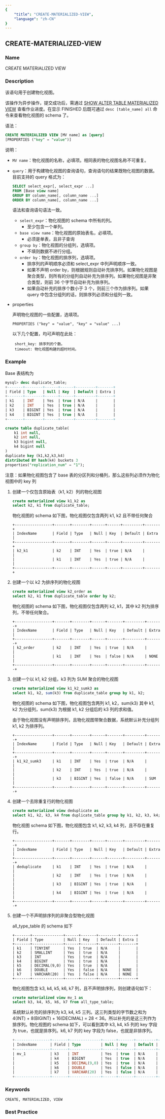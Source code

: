 ```yaml
---
{
    "title": "CREATE-MATERIALIZED-VIEW",
    "language": "zh-CN"
}
---
```


<!--
Licensed to the Apache Software Foundation (ASF) under one
or more contributor license agreements.  See the NOTICE file
distributed with this work for additional information
regarding copyright ownership.  The ASF licenses this file
to you under the Apache License, Version 2.0 (the
"License"); you may not use this file except in compliance
with the License.  You may obtain a copy of the License at

  http://www.apache.org/licenses/LICENSE-2.0

Unless required by applicable law or agreed to in writing,
software distributed under the License is distributed on an
"AS IS" BASIS, WITHOUT WARRANTIES OR CONDITIONS OF ANY
KIND, either express or implied.  See the License for the
specific language governing permissions and limitations
under the License.
-->

## CREATE-MATERIALIZED-VIEW

### Name

CREATE MATERIALIZED VIEW

### Description

该语句用于创建物化视图。

该操作为异步操作，提交成功后，需通过 [SHOW ALTER TABLE MATERIALIZED VIEW](../table/SHOW-ALTER-TABLE-MATERIALIZED-VIEW.md) 查看作业进度。在显示 FINISHED 后既可通过 `desc [table_name] all` 命令来查看物化视图的 schema 了。

语法：

```sql
CREATE MATERIALIZED VIEW [MV name] as [query]
[PROPERTIES ("key" = "value")]
```

说明：

- `MV name`：物化视图的名称，必填项。相同表的物化视图名称不可重复。

- `query`：用于构建物化视图的查询语句，查询语句的结果既物化视图的数据。目前支持的 query 格式为：

  ```sql
  SELECT select_expr[, select_expr ...]
  FROM [Base view name]
  GROUP BY column_name[, column_name ...]
  ORDER BY column_name[, column_name ...]
  ```

  语法和查询语句语法一致。

  - `select_expr`：物化视图的 schema 中所有的列。  
    - 至少包含一个单列。 
  - `base view name`：物化视图的原始表名，必填项。  
    - 必须是单表，且非子查询
  - `group by`：物化视图的分组列，选填项。 
    - 不填则数据不进行分组。
  - `order by`：物化视图的排序列，选填项。  
    - 排序列的声明顺序必须和 select_expr 中列声明顺序一致。  
    - 如果不声明 order by，则根据规则自动补充排序列。如果物化视图是聚合类型，则所有的分组列自动补充为排序列。如果物化视图是非聚合类型，则前 36 个字节自动补充为排序列。
    - 如果自动补充的排序个数小于 3 个，则前三个作为排序列。如果 query 中包含分组列的话，则排序列必须和分组列一致。

- properties

  声明物化视图的一些配置，选填项。

  ```text
  PROPERTIES ("key" = "value", "key" = "value" ...)
  ```

  以下几个配置，均可声明在此处：

  ```text
   short_key: 排序列的个数。
   timeout: 物化视图构建的超时时间。
  ```

### Example

Base 表结构为

```sql
mysql> desc duplicate_table;
+-------+--------+------+------+---------+-------+
| Field | Type   | Null | Key  | Default | Extra |
+-------+--------+------+------+---------+-------+
| k1    | INT    | Yes  | true | N/A     |       |
| k2    | INT    | Yes  | true | N/A     |       |
| k3    | BIGINT | Yes  | true | N/A     |       |
| k4    | BIGINT | Yes  | true | N/A     |       |
+-------+--------+------+------+---------+-------+
```
```sql
create table duplicate_table(
	k1 int null,
	k2 int null,
	k3 bigint null,
	k4 bigint null
)
duplicate key (k1,k2,k3,k4)
distributed BY hash(k4) buckets 3
properties("replication_num" = "1");
```
注意：如果物化视图包含了 base 表的分区列和分桶列，那么这些列必须作为物化视图中的 key 列

1. 创建一个仅包含原始表（k1, k2）列的物化视图

   ```sql
   create materialized view k1_k2 as
   select k2, k1 from duplicate_table;
   ```

   物化视图的 schema 如下图，物化视图仅包含两列 k1, k2 且不带任何聚合

   ```text
   +-----------------+-------+--------+------+------+---------+-------+
   | IndexName       | Field | Type   | Null | Key  | Default | Extra |
   +-----------------+-------+--------+------+------+---------+-------+
   | k2_k1           | k2    | INT    | Yes  | true | N/A     |       |
   |                 | k1    | INT    | Yes  | true | N/A     |       |
   +-----------------+-------+--------+------+------+---------+-------+
   ```

2. 创建一个以 k2 为排序列的物化视图

   ```sql
   create materialized view k2_order as
   select k2, k1 from duplicate_table order by k2;
   ```

   物化视图的 schema 如下图，物化视图仅包含两列 k2, k1，其中 k2 列为排序列，不带任何聚合。

   ```text
   +-----------------+-------+--------+------+-------+---------+-------+
   | IndexName       | Field | Type   | Null | Key   | Default | Extra |
   +-----------------+-------+--------+------+-------+---------+-------+
   | k2_order        | k2    | INT    | Yes  | true  | N/A     |       |
   |                 | k1    | INT    | Yes  | false | N/A     | NONE  |
   +-----------------+-------+--------+------+-------+---------+-------+
   ```

3. 创建一个以 k1, k2 分组，k3 列为 SUM 聚合的物化视图

   ```sql
   create materialized view k1_k2_sumk3 as
   select k1, k2, sum(k3) from duplicate_table group by k1, k2;
   ```

   物化视图的 schema 如下图，物化视图包含两列 k1, k2，sum(k3) 其中 k1, k2 为分组列，sum(k3) 为根据 k1, k2 分组后的 k3 列的求和值。

   由于物化视图没有声明排序列，且物化视图带聚合数据，系统默认补充分组列 k1, k2 为排序列。

   ```text
   +-----------------+-------+--------+------+-------+---------+-------+
   | IndexName       | Field | Type   | Null | Key   | Default | Extra |
   +-----------------+-------+--------+------+-------+---------+-------+
   | k1_k2_sumk3     | k1    | INT    | Yes  | true  | N/A     |       |
   |                 | k2    | INT    | Yes  | true  | N/A     |       |
   |                 | k3    | BIGINT | Yes  | false | N/A     | SUM   |
   +-----------------+-------+--------+------+-------+---------+-------+
   ```

4. 创建一个去除重复行的物化视图

   ```sql
   create materialized view deduplicate as
   select k1, k2, k3, k4 from duplicate_table group by k1, k2, k3, k4;
   ```

   物化视图 schema 如下图，物化视图包含 k1, k2, k3, k4 列，且不存在重复行。

   ```text
   +-----------------+-------+--------+------+-------+---------+-------+
   | IndexName       | Field | Type   | Null | Key   | Default | Extra |
   +-----------------+-------+--------+------+-------+---------+-------+
   | deduplicate     | k1    | INT    | Yes  | true  | N/A     |       |
   |                 | k2    | INT    | Yes  | true  | N/A     |       |
   |                 | k3    | BIGINT | Yes  | true  | N/A     |       |
   |                 | k4    | BIGINT | Yes  | true  | N/A     |       |
   +-----------------+-------+--------+------+-------+---------+-------+
   ```

5. 创建一个不声明排序列的非聚合型物化视图

   all_type_table 的 schema 如下

   ```
   +-------+--------------+------+-------+---------+-------+
   | Field | Type         | Null | Key   | Default | Extra |
   +-------+--------------+------+-------+---------+-------+
   | k1    | TINYINT      | Yes  | true  | N/A     |       |
   | k2    | SMALLINT     | Yes  | true  | N/A     |       |
   | k3    | INT          | Yes  | true  | N/A     |       |
   | k4    | BIGINT       | Yes  | true  | N/A     |       |
   | k5    | DECIMAL(9,0) | Yes  | true  | N/A     |       |
   | k6    | DOUBLE       | Yes  | false | N/A     | NONE  |
   | k7    | VARCHAR(20)  | Yes  | false | N/A     | NONE  |
   +-------+--------------+------+-------+---------+-------+
   ```

   物化视图包含 k3, k4, k5, k6, k7 列，且不声明排序列，则创建语句如下：

   ```sql
   create materialized view mv_1 as
   select k3, k4, k5, k6, k7 from all_type_table;
   ```

   系统默认补充的排序列为 k3, k4, k5 三列。这三列类型的字节数之和为 4(INT) + 8(BIGINT) + 16(DECIMAL) = 28 < 36。所以补充的是这三列作为排序列。物化视图的 schema 如下，可以看到其中 k3, k4, k5 列的 key 字段为 true，也就是排序列。k6, k7 列的 key 字段为 false，也就是非排序列。

   ```sql
   +----------------+-------+--------------+------+-------+---------+-------+
   | IndexName      | Field | Type         | Null | Key   | Default | Extra |
   +----------------+-------+--------------+------+-------+---------+-------+
   | mv_1           | k3    | INT          | Yes  | true  | N/A     |       |
   |                | k4    | BIGINT       | Yes  | true  | N/A     |       |
   |                | k5    | DECIMAL(9,0) | Yes  | true  | N/A     |       |
   |                | k6    | DOUBLE       | Yes  | false | N/A     | NONE  |
   |                | k7    | VARCHAR(20)  | Yes  | false | N/A     | NONE  |
   +----------------+-------+--------------+------+-------+---------+-------+
   ```

### Keywords

    CREATE, MATERIALIZED, VIEW

### Best Practice

